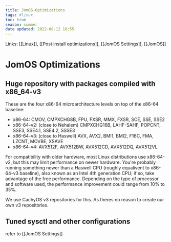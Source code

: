 ```yaml
---
title: JomOS-Optimizations
tags: #linux
toc: true
season: summer
date updated: 2022-08-12 18:55
---
```


Links: [[Linux]], [[Post install optimizations]], [[JomOS Settings]], [[JomOS]]

# JomOS Optimizations

## Huge repository with packages compiled with x86_64-v3

These are the four x86-64 microarchitecture levels on top of the x86-64 baseline:

- x86-64: CMOV, CMPXCHG8B, FPU, FXSR, MMX, FXSR, SCE, SSE, SSE2
- x86-64-v2: (close to Nehalem) CMPXCHG16B, LAHF-SAHF, POPCNT, SSE3, SSE4.1, SSE4.2, SSSE3
- x86-64-v3: (close to Haswell) AVX, AVX2, BMI1, BMI2, F16C, FMA, LZCNT, MOVBE, XSAVE
- x86-64-v4: AVX512F, AVX512BW, AVX512CD, AVX512DQ, AVX512VL

For compatibility with older hardware, most Linux distributions use x86-64-v2, but this may limit performance on newer hardware. You're probably running something newer than a Haswell CPU (roughly equalivent to x86-64-v3 baseline), also known as an Intel 4th generation CPU; if so, take advantage of the free performance. Depending on the type of processor and software used, the performance improvement could range from 10% to 35%.

We use CachyOS v3 repositories for this. As theres no reason to create our own v3 repositories.

## Tuned sysctl and other configurations
refer to [[JomOS Settings]]
